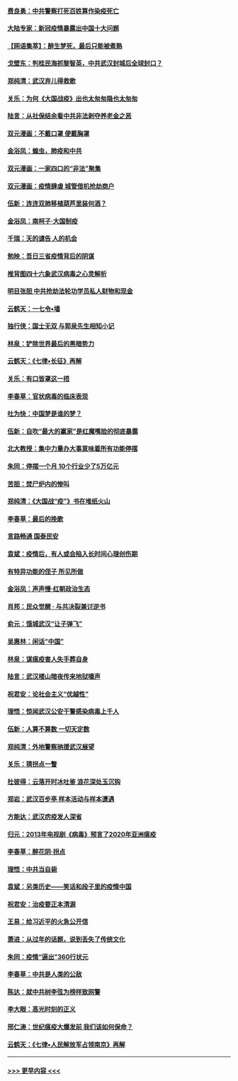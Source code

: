 #### [费良勇：中共警察打死百姓算作染疫死亡](../pages/nsc993/n11919264.md?t=03062203) 
#### [大陆专家：新冠疫情暴露出中国十大问题](../pages/nsc993/n11919187.md?t=03062203) 
#### [【网语集萃】：醉生梦死，最后只能被煮熟](../pages/nsc993/n11918994.md?t=03062203) 
#### [戈壁东：判桂民海抓黎智英，中共武汉封城后全球封口？](../pages/nsc993/n11917982.md?t=03062203) 
#### [郑纯清：武汉弃儿得救歌](../pages/nsc993/n11917881.md?t=03062203) 
#### [关乐：为何《大国战疫》出也太匆匆隐也太匆匆](../pages/nsc993/n11917792.md?t=03062203) 
#### [陆言：从社保结余看中共非法剥夺养老金之恶](../pages/nsc993/n11917084.md?t=03062203) 
#### [双元漫画：不戴口罩 便戴胸罩](../pages/nsc993/n11916447.md?t=03062203) 
#### [金浴凤：蝗虫，肺疫和中共](../pages/nsc993/n11916904.md?t=03062203) 
#### [双元漫画：一家四口的“非法”聚集](../pages/nsc993/n11916378.md?t=03062203) 
#### [双元漫画：疫情肆虐 城管借机抢劫商户](../pages/nsc993/n11916310.md?t=03062203) 
#### [伍新：连连双肺移植葫芦里装何酒？](../pages/nsc993/n11913667.md?t=03062203) 
#### [金浴凤：南柯子·大国制疫](../pages/nsc993/n11913657.md?t=03062203) 
#### [千瑞：天的谴告  人的机会](../pages/nsc993/n11913309.md?t=03062203) 
#### [勉映：吾日三省疫情背后的阴谋](../pages/nsc993/n11913079.md?t=03062203) 
#### [推背图四十六象武汉病毒之心灵解析](../pages/nsc993/n11911761.md?t=03062203) 
#### [明目张胆 中共抢劫法轮功学员私人财物和现金](../pages/nsc993/n11910262.md?t=03062203) 
#### [云鹤天：一七令▪墙](../pages/nsc993/n11910627.md?t=03062203) 
#### [独行侠：国士无双 与郭泉先生相知小记](../pages/nsc993/n11910613.md?t=03062203) 
#### [林泉：铲除世界最后的黑暗势力](../pages/nsc993/n11909320.md?t=03062203) 
#### [云鹤天：《七律▪长征》再解](../pages/nsc993/n11909327.md?t=03062203) 
#### [关乐：有口皆罩这一捂](../pages/nsc993/n11908393.md?t=03062203) 
#### [李春草：官状病毒的临床表现](../pages/nsc993/n11908339.md?t=03062203) 
#### [吐为快：中国梦是谁的梦？](../pages/nsc993/n11906564.md?t=03062203) 
#### [伍新：自吹“最大的赢家”是红魔嘴脸的彻底暴露](../pages/nsc993/n11906407.md?t=03062203) 
#### [北大教授：集中力量办大事意味着所有功能停摆](../pages/nsc993/n11904800.md?t=03062203) 
#### [朱同：停摆一个月 10个行业少了5万亿元](../pages/nsc993/n11904498.md?t=03062203) 
#### [苦胆：焚尸炉内的惨叫](../pages/nsc993/n11904479.md?t=03062203) 
#### [郑纯清：《大国战“疫”》书在堆纸火山](../pages/nsc993/n11904450.md?t=03062203) 
#### [李春草：最后的挽歌](../pages/nsc993/n11904441.md?t=03062203) 
#### [言路畅通 国泰民安](../pages/nsc993/n11904222.md?t=03062203) 
#### [袁斌：疫情后，有人或会陷入长时间心理创伤期](../pages/nsc993/n11901514.md?t=03062203) 
#### [有特异功能的侄子 所见所做](../pages/nsc993/n11901154.md?t=03062203) 
#### [金浴凤：声声慢‧红朝政治生态](../pages/nsc993/n11899553.md?t=03062203) 
#### [肖邦：民众觉醒 · 与共决裂兼讨逆书](../pages/nsc993/n11898435.md?t=03062203) 
#### [俞元：饿城武汉“让子弹飞”](../pages/nsc993/n11898344.md?t=03062203) 
#### [吴惠林：闲话“中国”](../pages/nsc993/n11898182.md?t=03062203) 
#### [林泉：谋瘟疫害人失手葬自身](../pages/nsc993/n11897892.md?t=03062203) 
#### [陆言：武汉楼山暗夜传来地狱嚎声](../pages/nsc993/n11897033.md?t=03062203) 
#### [祝君安：论社会主义“优越性”](../pages/nsc993/n11897005.md?t=03062203) 
#### [理悟：惊闻武汉公安干警感染病毒上千人](../pages/nsc993/n11896947.md?t=03062203) 
#### [伍新：人算不算数 一切天定数](../pages/nsc993/n11893372.md?t=03062203) 
#### [郑纯清：外地警察驰援武汉展望](../pages/nsc993/n11893115.md?t=03062203) 
#### [关乐：猜拐点一瞥](../pages/nsc993/n11893020.md?t=03062203) 
#### [杜彼得：云落开时冰吐鉴 浪花深处玉沉钩](../pages/nsc993/n11892107.md?t=03062203) 
#### [郑岩：武汉百步亭 样本活动与样本遭遇](../pages/nsc993/n11892310.md?t=03062203) 
#### [方能达：武汉疠疫发人深省](../pages/nsc993/n11891376.md?t=03062203) 
#### [归元：2013年电视剧《病毒》预言了2020年亚洲瘟疫](../pages/nsc993/n11891126.md?t=03062203) 
#### [李春草：醉花阴·拐点](../pages/nsc993/n11890567.md?t=03062203) 
#### [理悟：中共当自毙](../pages/nsc993/n11890559.md?t=03062203) 
#### [袁斌：另类历史——笑话和段子里的疫情中国](../pages/nsc993/n11889243.md?t=03062203) 
#### [祝君安：治疫要正本清源](../pages/nsc993/n11889085.md?t=03062203) 
#### [王易：给习近平的火急公开信](../pages/nsc993/n11888225.md?t=03062203) 
#### [萧进：从过年的话题，说到丢失了传统文化](../pages/nsc993/n11887732.md?t=03062203) 
#### [朱同：疫情“逼出”360行状元](../pages/nsc993/n11887678.md?t=03062203) 
#### [李春草：中共是人类的公敌](../pages/nsc993/n11887656.md?t=03062203) 
#### [陈达：就中共树李弦为榜样致网警](../pages/nsc993/n11887625.md?t=03062203) 
#### [李大眼：高光时刻的正义](../pages/nsc993/n11887585.md?t=03062203) 
#### [邢仁涛：世纪瘟疫大爆发前 我们该如何保命？](../pages/nsc993/n11887535.md?t=03062203) 
#### [云鹤天：《七律▪人民解放军占领南京》再解](../pages/nsc993/n11887524.md?t=03062203) 

----
#### [ >>> 更早内容 <<< ](../indexes/nsc993-earlier.md)
